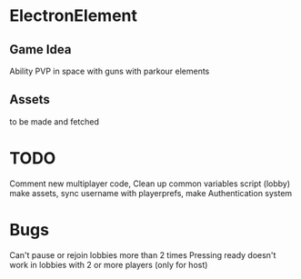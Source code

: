 # ElectronElement
## Game Idea
Ability PVP in space with guns with parkour elements
## Assets
to be made and fetched
# TODO
Comment new multiplayer code,
Clean up common variables script (lobby)
make assets,
sync username with playerprefs,
make Authentication system

# Bugs
Can't pause or rejoin lobbies more than 2 times
Pressing ready doesn't work in lobbies with 2 or more players (only for host)